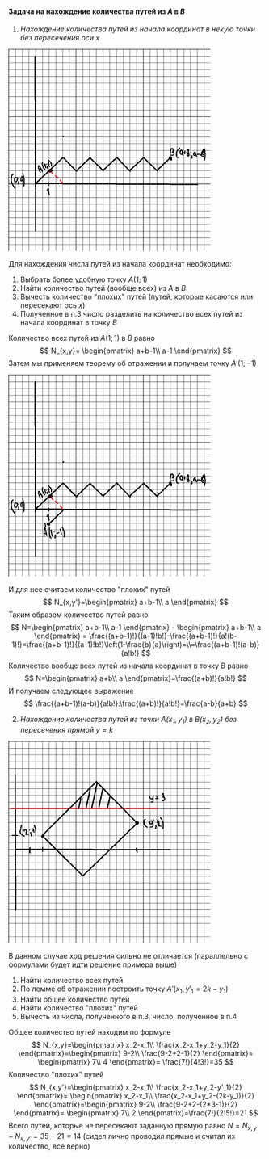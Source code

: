 #### Задача на нахождение количества путей из $A$ в $B$

1. *Нахождение количества путей из начала координат в некую точки без пересечения оси $x$*

<img src="Practice_1/pic1.png" alt="pic" style="zoom:50%;" />

Для нахождения числа путей из начала координат необходимо:

1. Выбрать более удобную точку $A(1;1)$
2. Найти количество путей (вообще всех) из $A$ в $B$.
3. Вычесть количество "плохих" путей (путей, которые касаются или пересекают ось $x$) 
4. Полученное в п.3 число разделить на количество всех путей из начала координат в точку $B$

Количество всех путей из $A(1;1)$ в $B$ равно
$$
N_{x,y}=
\begin{pmatrix}
a+b-1\\
a-1
\end{pmatrix}
$$
Затем мы применяем теорему об отражении и получаем точку $A'(1;-1)$

<img src="Practice_1/pic.png" alt="pic" style="zoom:50%;" />

И для нее считаем количество "плохих" путей
$$
N_{x,y'}=\begin{pmatrix}
a+b-1\\
a
\end{pmatrix}
$$
Таким образом количество путей равно 
$$
N=\begin{pmatrix}
a+b-1\\
a-1
\end{pmatrix} - 
\begin{pmatrix}
a+b-1\\
a
\end{pmatrix} = 
\frac{(a+b-1)!}{(a-1)!b!}-\frac{(a+b-1)!}{a!(b-1)!}=\frac{(a+b-1)!}{(a-1)!b!}\left(1-\frac{b}{a}\right)=\\=\frac{(a+b-1)!(a-b)}{a!b!}
$$
Количество вообще всех путей из начала координат в точку $B$ равно
$$
N=\begin{pmatrix}
a+b\\
a
\end{pmatrix}=\frac{(a+b)!}{a!b!}
$$
И получаем следующее выражение
$$
\frac{(a+b-1)!(a-b)}{a!b!}:\frac{(a+b)!}{a!b!}=\frac{a-b}{a+b}
$$

2. *Нахождение количества путей из точки $A(x_1,y_1)$ в $B(x_2,y_2)$ без пересечения прямой $y=k$*

<img src="Practice_1/pic2.png" alt="pic" style="zoom:50%;" />

В данном случае ход решения сильно не отличается (параллельно с формулами будет идти решение примера выше)

1. Найти количество всех путей
2. По лемме об отражении построить точку $A'(x_1,y'_1=2k-y_1)$
3. Найти общее количество путей
4. Найти количество "плохих" путей
5. Вычесть из числа, полученного в п.3, число, полученное в п.4

Общее количество путей находим по формуле
$$
N_{x,y}=\begin{pmatrix}
x_2-x_1\\
\frac{x_2-x_1+y_2-y_1}{2}
\end{pmatrix}=\begin{pmatrix}
9-2\\
\frac{9-2+2-1}{2}
\end{pmatrix}=
\begin{pmatrix}
7\\
4
\end{pmatrix}=
\frac{7!}{4!3!}=35
$$
Количество "плохих" путей 
$$
N_{x,y'}=\begin{pmatrix}
x_2-x_1\\
\frac{x_2-x_1+y_2-y'_1}{2}
\end{pmatrix}=
\begin{pmatrix}
x_2-x_1\\
\frac{x_2-x_1+y_2-(2k-y_1)}{2}
\end{pmatrix}=\begin{pmatrix}
9-2\\
\frac{9-2+2-(2*3-1)}{2}
\end{pmatrix}=
\begin{pmatrix}
7\\
2
\end{pmatrix}=\frac{7!}{2!5!}=21
$$
Всего путей, которые не пересекают заданную прямую равно $N = N_{x,y} - N_{x,y'} = 35-21 = 14$ (сидел лично проводил прямые и считал их количество, все верно)